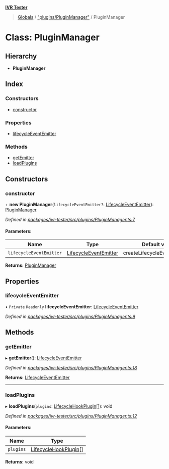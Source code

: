 **[IVR Tester](../README.md)**

> [Globals](../README.md) / ["plugins/PluginManager"](../modules/_plugins_pluginmanager_.md) / PluginManager

# Class: PluginManager

## Hierarchy

* **PluginManager**

## Index

### Constructors

* [constructor](_plugins_pluginmanager_.pluginmanager.md#constructor)

### Properties

* [lifecycleEventEmitter](_plugins_pluginmanager_.pluginmanager.md#lifecycleeventemitter)

### Methods

* [getEmitter](_plugins_pluginmanager_.pluginmanager.md#getemitter)
* [loadPlugins](_plugins_pluginmanager_.pluginmanager.md#loadplugins)

## Constructors

### constructor

\+ **new PluginManager**(`lifecycleEventEmitter?`: [LifecycleEventEmitter](../interfaces/_plugins_lifecycle_lifecycleeventemitter_.lifecycleeventemitter.md)): [PluginManager](_plugins_pluginmanager_.pluginmanager.md)

*Defined in [packages/ivr-tester/src/plugins/PluginManager.ts:7](https://github.com/SketchingDev/ivr-tester/blob/1691bd9/packages/ivr-tester/src/plugins/PluginManager.ts#L7)*

#### Parameters:

Name | Type | Default value |
------ | ------ | ------ |
`lifecycleEventEmitter` | [LifecycleEventEmitter](../interfaces/_plugins_lifecycle_lifecycleeventemitter_.lifecycleeventemitter.md) | createLifecycleEventEmitter() |

**Returns:** [PluginManager](_plugins_pluginmanager_.pluginmanager.md)

## Properties

### lifecycleEventEmitter

• `Private` `Readonly` **lifecycleEventEmitter**: [LifecycleEventEmitter](../interfaces/_plugins_lifecycle_lifecycleeventemitter_.lifecycleeventemitter.md)

*Defined in [packages/ivr-tester/src/plugins/PluginManager.ts:9](https://github.com/SketchingDev/ivr-tester/blob/1691bd9/packages/ivr-tester/src/plugins/PluginManager.ts#L9)*

## Methods

### getEmitter

▸ **getEmitter**(): [LifecycleEventEmitter](../interfaces/_plugins_lifecycle_lifecycleeventemitter_.lifecycleeventemitter.md)

*Defined in [packages/ivr-tester/src/plugins/PluginManager.ts:18](https://github.com/SketchingDev/ivr-tester/blob/1691bd9/packages/ivr-tester/src/plugins/PluginManager.ts#L18)*

**Returns:** [LifecycleEventEmitter](../interfaces/_plugins_lifecycle_lifecycleeventemitter_.lifecycleeventemitter.md)

___

### loadPlugins

▸ **loadPlugins**(`plugins`: [LifecycleHookPlugin](../interfaces/_plugins_lifecycle_lifecyclehookplugin_.lifecyclehookplugin.md)[]): void

*Defined in [packages/ivr-tester/src/plugins/PluginManager.ts:12](https://github.com/SketchingDev/ivr-tester/blob/1691bd9/packages/ivr-tester/src/plugins/PluginManager.ts#L12)*

#### Parameters:

Name | Type |
------ | ------ |
`plugins` | [LifecycleHookPlugin](../interfaces/_plugins_lifecycle_lifecyclehookplugin_.lifecyclehookplugin.md)[] |

**Returns:** void
